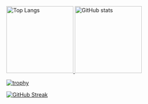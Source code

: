 
<a href="https://github.com/anuraghazra/github-readme-stats">
  <p align="left">
    <img alt="Top Langs" height="175px"
    src="https://github-readme-stats-peach-three-58.vercel.app/api/top-langs/?username=crashRT&layout=compact&theme=tokyonight&langs_count=8&exclude_repo=CSLab2_sw,LaravelStudy"/>
    <img alt="GitHub stats" height="175px" src="https://github-readme-stats-peach-three-58.vercel.app/api?username=crashRT&theme=tokyonight&show_icons=true"/>
  </p>
</a>
 
[![trophy](https://github-profile-trophy.vercel.app/?username=crashRT&theme=algolia&margin-w=7)](https://github.com/ryo-ma/github-profile-trophy)

[![GitHub Streak](https://streak-stats.demolab.com?user=crashRT&theme=algolia&currStreakNum=D874DD&currStreakLabel=D874DD)](https://git.io/streak-stats)
<!--
**crashRT/crashRT** is a ✨ _special_ ✨ repository because its `README.md` (this file) appears on your GitHub profile.

Here are some ideas to get you started:

- 🔭 I’m currently working on ...
- 🌱 I’m currently learning ...
- 👯 I’m looking to collaborate on ...
- 🤔 I’m looking for help with ...
- 💬 Ask me about ...
- 📫 How to reach me: ...
- 😄 Pronouns: ...
- ⚡ Fun fact: ...
-->
